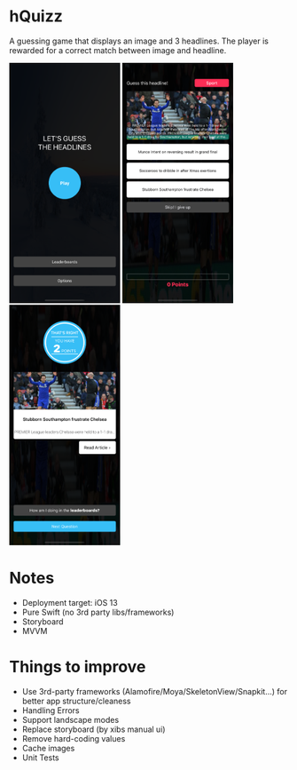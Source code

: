 #  hQuizz
A guessing game that displays an image and 3 headlines. The player is rewarded for a correct match between image and headline.
<p>
<img src="/Screenshots/screenshot1.png" width="200">
<img src="/Screenshots/screenshot2.png" width="200">
<img src="/Screenshots/screenshot3.png" width="200">

# Notes
- Deployment target: iOS 13
- Pure Swift (no 3rd party libs/frameworks)
- Storyboard
- MVVM

# Things to improve
- Use 3rd-party frameworks (Alamofire/Moya/SkeletonView/Snapkit...) for better app structure/cleaness
- Handling Errors
- Support landscape modes
- Replace storyboard (by xibs manual ui)
- Remove hard-coding values
- Cache images
- Unit Tests

